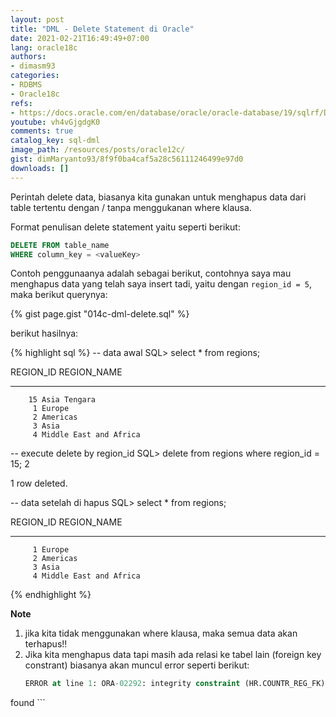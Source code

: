 ```yaml
---
layout: post
title: "DML - Delete Statement di Oracle"
date: 2021-02-21T16:49:49+07:00
lang: oracle18c
authors:
- dimasm93
categories:
- RDBMS
- Oracle18c
refs: 
- https://docs.oracle.com/en/database/oracle/oracle-database/19/sqlrf/DELETE.html#GUID-156845A5-B626-412B-9F95-8869B988ABD7
youtube: vh4vGjgdgK0
comments: true
catalog_key: sql-dml
image_path: /resources/posts/oracle12c/
gist: dimMaryanto93/8f9f0ba4caf5a28c56111246499e97d0
downloads: []
---
```


Perintah delete data, biasanya kita gunakan untuk menghapus data dari table tertentu dengan / tanpa menggukanan where klausa.

<!--more-->

Format penulisan delete statement yaitu seperti berikut:

```sql
DELETE FROM table_name 
WHERE column_key = <valueKey>
```

Contoh penggunaanya adalah sebagai berikut, contohnya saya mau menghapus data yang telah saya insert tadi, yaitu dengan `region_id = 5`, maka berikut querynya:

{% gist page.gist "014c-dml-delete.sql" %}

berikut hasilnya:

{% highlight sql %}
-- data awal
SQL> select * from regions;

 REGION_ID REGION_NAME
---------- -------------------------
        15 Asia Tengara
         1 Europe
         2 Americas
         3 Asia
         4 Middle East and Africa

-- execute delete by region_id
SQL> delete from regions
where region_id = 15;  2

1 row deleted.

-- data setelah di hapus
SQL> select * from regions;

 REGION_ID REGION_NAME
---------- -------------------------
         1 Europe
         2 Americas
         3 Asia
         4 Middle East and Africa
{% endhighlight %}

**Note** 

1. jika kita tidak menggunakan where klausa, maka semua data akan terhapus!!
2. Jika kita menghapus data tapi masih ada relasi ke tabel lain (foreign key constrant) biasanya akan muncul error seperti berikut:
    ```sql
    ERROR at line 1: ORA-02292: integrity constraint (HR.COUNTR_REG_FK) violated - child record
found
    ```